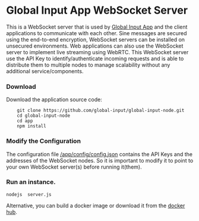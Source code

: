 # Global Input App WebSocket Server
This is a WebSocket server that is used by [Global Input App](https://globalinput.co.uk/) and the client applications to communicate with each other. Sine messages are secured using the end-to-end encryption, WebSocket servers  can be installed on unsecured environments. Web applications can also use the WebSocket server to implement live streaming using WebRTC. This WebSocket server use the API Key to  identify/authenticate incoming requests and is able to distribute them to multiple nodes to manage scalability without any additional service/components.

### Download
Download the application source code:
```shell
    git clone https://github.com/global-input/global-input-node.git
    cd global-input-node
    cd app
    npm install
```

### Modify the Configuration
The configuration file [/app/config/config.json](https://github.com/global-input/global-input-node/blob/master/app/config/config.json) contains the API Keys and the addresses of the WebSocket nodes. So it is important to modify it to point to your own WebSocket server(s) before running it(them).

### Run an instance.

```
nodejs  server.js
```
Alternative, you can build a docker image or download it from the [docker hub](https://cloud.docker.com/u/dilshat/repository/docker/dilshat/global_input_node).
